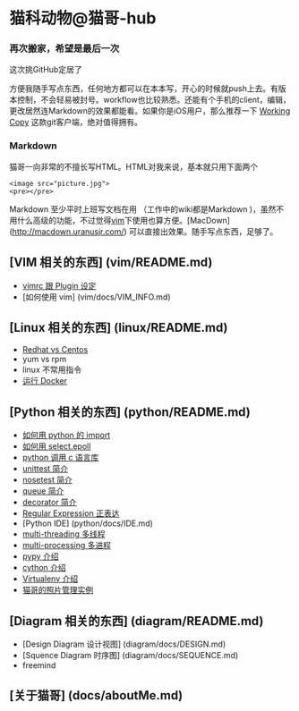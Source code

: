 # 猫科动物@猫哥-hub

### 再次搬家，希望是最后一次

这次挑GitHub定居了

方便我随手写点东西，任何地方都可以在本本写，开心的时候就push上去。有版本控制，不会轻易被封号。workflow也比较熟悉。还能有个手机的client，编辑，更改居然连Markdown的效果都能看。如果你是iOS用户，那么推荐一下 [Working Copy](https://workingcopyapp.com/) 这款git客户端，绝对值得拥有。

### Markdown
猫哥一向非常的不擅长写HTML。HTML对我来说，基本就只用下面两个

	<image src="picture.jpg">
	<pre></pre>

Markdown 至少平时上班写文档在用 （工作中的wiki都是Markdown
)，虽然不用什么高级的功能，不过觉得[vim](vim/README.md)下使用也算方便。[MacDown] (http://macdown.uranusjr.com/) 可以直接出效果。随手写点东西，足够了。


## [VIM 相关的东西] (vim/README.md)
* [vimrc 跟 Plugin 设定](vim/docs/VIMRC.md)
* [如何使用 vim] (vim/docs/VIM_INFO.md)

## [Linux 相关的东西] (linux/README.md)
* [Redhat vs Centos](linux/docs/RHEL_VS_CENTOS.md)
* yum vs rpm
* linux 不常用指令
* [运行 Docker](linux/docs/DOCKER_RUN.md)


## [Python 相关的东西] (python/README.md)
* [如何用 python 的 import](python/docs/IMPORT.md) 
* [如何用 select.epoll](python/docs/EPOLL.md) 
* [python 调用 c 语言库](python/docs/PYTHON_C.md)
* [unittest 简介](python/docs/UNITTEST.md)
* [nosetest 简介](python/docs/NOSETESTS.md)
* [queue 简介](python/docs/QUEUE.md)
* [decorator 简介](python/docs/DECORATOR.md)
* [Regular Expression 正表达](python/docs/REGEX.md)
* [Python IDE] (python/docs/IDE.md)
* [multi-threading 多线程](python/docs/MULTI_THREAD.md)
* [multi-processing 多进程](python/docs/MULTI_PROCESSING.md)
* [pypy 介绍](python/docs/PYPY.md)
* [cython 介绍](python/docs/CYTHON.md)
* [Virtualenv 介绍](python/docs/VIRTUALENV.md)
* [猫哥的照片管理实例](python/src/photo_organizer/README.md)



## [Diagram 相关的东西] (diagram/README.md)
* [Design Diagram 设计视图] (diagram/docs/DESIGN.md)
* [Squence Diagram 时序图] (diagram/docs/SEQUENCE.md)
* freemind 

## [关于猫哥] (docs/aboutMe.md)




